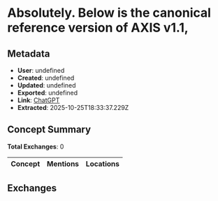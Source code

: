 # Absolutely. Below is the **canonical reference version of AXIS v1.1**,

## Metadata

- **User**: undefined
- **Created**: undefined
- **Updated**: undefined
- **Exported**: undefined
- **Link**: [ChatGPT](undefined)
- **Extracted**: 2025-10-25T18:33:37.229Z

## Concept Summary

**Total Exchanges**: 0

| Concept | Mentions | Locations |
|---------|----------|----------|

## Exchanges

